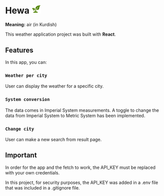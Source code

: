 # Hewa <img src="public/plant.png" width="30"/>


**Meaning:** air (in Kurdish)

This weather application project was built with **React**.

## Features

In this app, you can:

### `Weather per city`

User can display the weather for a specific city.

### `System conversion`

The data comes in Imperial System measurements. A toggle to change the data from Imperial System to Metric System has been implemented.

### `Change city`

User can make a new search from result page.

## Important

In order for the app and the fetch to work, the API_KEY must be replaced with your own credentials.

In this project, for security purposes, the API_KEY was added in a .env file that was included in a .gitignore file.